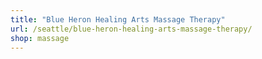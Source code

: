```yaml
---
title: "Blue Heron Healing Arts Massage Therapy"
url: /seattle/blue-heron-healing-arts-massage-therapy/
shop: massage
---
```

